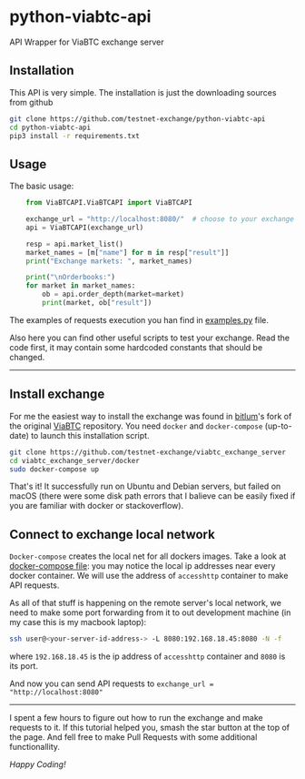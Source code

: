 # python-viabtc-api
API Wrapper for ViaBTC exchange server 

## Installation

This API is very simple. The installation is just the downloading sources from github

``` bash
git clone https://github.com/testnet-exchange/python-viabtc-api
cd python-viabtc-api
pip3 install -r requirements.txt
```

## Usage

The basic usage:

``` python
    from ViaBTCAPI.ViaBTCAPI import ViaBTCAPI

    exchange_url = "http://localhost:8080/"  # choose to your exchange url
    api = ViaBTCAPI(exchange_url)

    resp = api.market_list()
    market_names = [m["name"] for m in resp["result"]]
    print("Exchange markets: ", market_names)

    print("\nOrderbooks:")
    for market in market_names:
        ob = api.order_depth(market=market)
        print(market, ob["result"])
```

The examples of requests execution you han find in [examples.py](https://github.com/testnet-exchange/python-viabtc-api/blob/master/example.py) file.

Also here you can find other useful scripts to test your exchange. Read the code first, it may contain some hardcoded constants that should be changed.

---

## Install exchange

For me the easiest way to install the exchange was found in [bitlum](https://github.com/bitlum)'s fork of the original [ViaBTC](https://github.com/viabtc/viabtc_exchange_server) repository. You need `docker` and `docker-compose` (up-to-date) to launch this installation script. 

``` bash
git clone https://github.com/testnet-exchange/viabtc_exchange_server
cd viabtc_exchange_server/docker
sudo docker-compose up
```

That's it! It successfully run on Ubuntu and Debian servers, but failed on macOS (there were some disk path errors that I balieve can be easily fixed if you are familiar with docker or stackoverflow).

## Connect to exchange local network

`Docker-compose` creates the local net for all dockers images. Take a look at [docker-compose file](https://github.com/bitlum/viabtc_exchange_server/blob/master/docker/docker-compose.yml): you may notice the local ip addresses near every docker container. We will use the address of `accesshttp` container to make API requests. 

As all of that stuff is happening on the remote server's local network, we need to make some port forwarding from it to out development machine (in my case this is my macbook laptop):

``` bash
ssh user@<your-server-id-address-> -L 8080:192.168.18.45:8080 -N -f
```

where `192.168.18.45` is the ip address of `accesshttp` container and `8080` is its port. 

And now you can send API requests to `exchange_url = "http://localhost:8080"`

----

I spent a few hours to figure out how to run the exchange and make requests to it. If this tutorial helped you, smash the star button at the top of the page. And fell free to make Pull Requests with some additional functionallity. 

*Happy Coding!*
